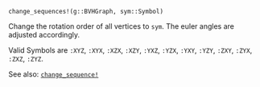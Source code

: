 ```
change_sequences!(g::BVHGraph, sym::Symbol)
```

Change the rotation order of all vertices to `sym`. The euler angles are adjusted accordingly.

Valid Symbols are `:XYZ`, `:XYX`, `:XZX`, `:XZY`, `:YXZ`, `:YZX`, `:YXY`, `:YZY`,  `:ZXY`, `:ZYX`, `:ZXZ`, `:ZYZ`.

See also: [`change_sequence!`](@ref)
